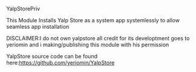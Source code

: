 YalpStorePriv

This Module Installs Yalp Store as a system app systemlessly to allow seamless app installation

DISCLAIMER:I do not own yalpstore all credit for its developtment goes to yeriomin and i making/publishing this module with his permission

YalpStore source code can be found here:https://github.com/yeriomin/YalpStore
